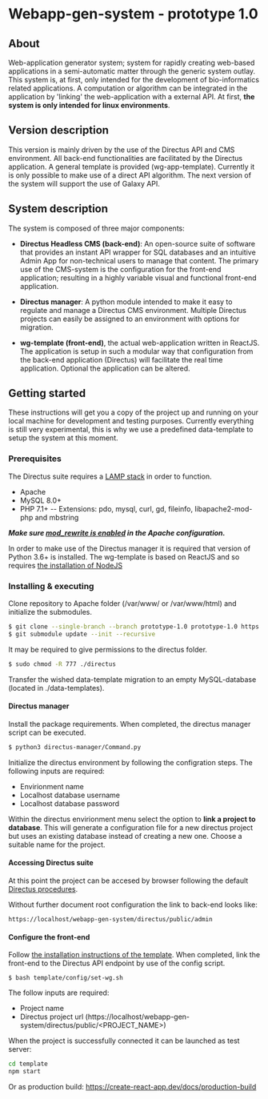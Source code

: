 # Webapp-gen-system - prototype 1.0

## About
Web-application generator system; system for rapidly creating web-based applications in a semi-automatic matter through the generic system outlay. This system is, at first, only intended for the development of bio-informatics related applications. A computation or algorithm can be integrated in the application by 'linking' the web-application with a external API. At first, **the system is only intended for linux environments**. 

## Version description
This version is mainly driven by the use of the Directus API and CMS environment. All back-end functionalities are facilitated by the Directus application. A general template is provided (wg-app-template). Currently it is only possible to make use of a direct API algorithm. The next version  of the system will support the use of Galaxy API.

## System description

The system is composed of three major components:
- **Directus Headless CMS (back-end)**: An open-source suite of software that provides an instant API wrapper for SQL databases and an intuitive Admin App for non-technical users to manage that content. The primary use of the CMS-system is the configuration for the front-end application; resulting in a highly variable visual and functional front-end application. 

- **Directus manager**: A python module intended to make it easy to regulate and manage a Directus CMS environment. Multiple Directus projects can easily be assigned to an environment with options for migration. 

- **wg-template (front-end)**, the actual web-application written in ReactJS. The application is setup in such a modular way that configuration from the back-end application (Directus) will facilitate the real time application. Optional the application can be altered.

## Getting started 

These instructions will get you a copy of the project up and running on your local machine for development and testing purposes. Currently everything is still very experimental, this is why we use a predefined data-template to setup the system at this moment. 

### Prerequisites
The Directus suite requires a [LAMP stack](https://www.digitalocean.com/community/tutorials/how-to-install-linux-apache-mysql-php-lamp-stack-ubuntu-18-04) in order to function. 
- Apache 
- MySQL 8.0+ 
- PHP 7.1+ 
-- Extensions: pdo, mysql, curl, gd, fileinfo, libapache2-mod-php and mbstring 

___Make sure [mod_rewrite is enabled](https://hostadvice.com/how-to/how-to-enable-apache-mod_rewrite-on-an-ubuntu-18-04-vps-or-dedicated-server/) in the Apache configuration.___ 

In order to make use of the Directus manager it is required that version of Python 3.6+ is installed. 
The wg-template is based on ReactJS and so requires [the installation of NodeJS](https://tecadmin.net/install-latest-nodejs-npm-on-ubuntu/) 

### Installing & executing 
Clone repository to Apache folder (/var/www/ or /var/www/html) and initialize the submodules.
```sh
$ git clone --single-branch --branch prototype-1.0 prototype-1.0 https://github.com/ddhoogduin/webapp-gen-system.git
$ git submodule update --init --recursive
```
It may be required to give permissions to the directus folder.
```sh
$ sudo chmod -R 777 ./directus 
```
Transfer the wished data-template migration to an empty MySQL-database (located in ./data-templates).


#### Directus manager

Install the package requirements. When completed, the directus manager script can be executed.
```sh
$ python3 directus-manager/Command.py
```
Initialize the directus environment by following the configration steps. The following inputs are required:

- Envirionment name 
- Localhost database username
- Localhost database password

Within the directus envirionment menu select the option to **link a project to database**. This will generate a configuration file for a new directus project but uses an existing database instead of creating a new one. Choose a suitable name for the project. 

#### Accessing Directus suite

At this point the project can be accesed by browser following the default [Directus procedures](https://docs.directus.io/getting-started/installation.html#configure).

Without further document root configuration the link to back-end looks like: 
```
https://localhost/webapp-gen-system/directus/public/admin 
```

#### Configure the front-end

Follow [the installation instructions of the template](https://github.com/ddhoogduin/wg-app-template). When completed, link the front-end to the Directus API endpoint by use of the config script. 

```
$ bash template/config/set-wg.sh
```
The follow inputs are required:
- Project name 
- Directus project url (https://localhost/webapp-gen-system/directus/public/<PROJECT_NAME>)

When the project is successfully connected it can be launched as test server:
```sh
cd template 
npm start
```
Or as production build: https://create-react-app.dev/docs/production-build

